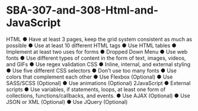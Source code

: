 # SBA-307-and-308-Html-and-JavaScript
HTML
● Have at least 3 pages, keep the grid system consistent as much as possible
● Use at least 10 different HTML tags
● Use HTML tables
● Implement at least two uses for forms
● Dropped Down Menu
● Use web fonts
● Use different types of content in the form of text, images, videos, and GIFs
● Use regex validation
CSS
● Inline, internal, and external styling
● Use five different CSS selectors
● Don’t use too many fonts
● Use colors that complement each other
● Use Flexbox (Optional)
● Use SASS/SCSS (Optional)
● Use animations (Optional)
2JavaScript
● External scripts
● Use variables, if statements, loops, at least one form of collections,
functions/callbacks, and events.
● Use AJAX (Optional)
● Use JSON or XML (Optional)
● Use JQuery (Optional)
